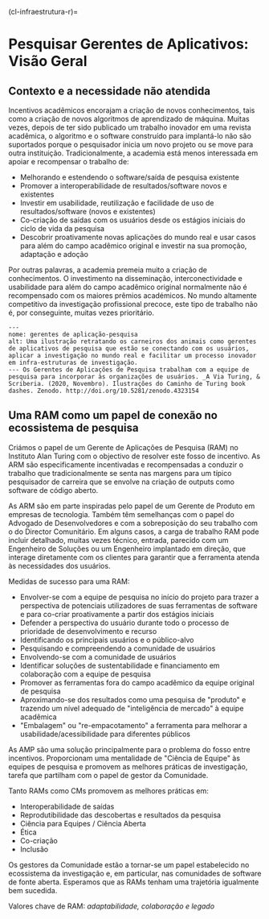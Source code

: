 (cl-infraestrutura-r)=
# Pesquisar Gerentes de Aplicativos: Visão Geral

## Contexto e a necessidade não atendida

Incentivos acadêmicos encorajam a criação de novos conhecimentos, tais como a criação de novos algoritmos de aprendizado de máquina. Muitas vezes, depois de ter sido publicado um trabalho inovador em uma revista acadêmica, o algoritmo e o software construído para implantá-lo não são suportados porque o pesquisador inicia um novo projeto ou se move para outra instituição. Tradicionalmente, a academia está menos interessada em apoiar e recompensar o trabalho de:
- Melhorando e estendendo o software/saída de pesquisa existente
- Promover a interoperabilidade de resultados/software novos e existentes
- Investir em usabilidade, reutilização e facilidade de uso de resultados/software (novos e existentes)
- Co-criação de saídas com os usuários desde os estágios iniciais do ciclo de vida da pesquisa
- Descobrir proativamente novas aplicações do mundo real e usar casos para além do campo acadêmico original e investir na sua promoção, adaptação e adoção

Por outras palavras, a academia premeia muito a criação de conhecimentos. O investimento na disseminação, interconectividade e usabilidade para além do campo acadêmico original normalmente não é recompensado com os maiores prêmios académicos. No mundo altamente competitivo da investigação profissional precoce, este tipo de trabalho não é, por conseguinte, muitas vezes prioritário.

```{figure} ../../figures/research-application-managers.jpg
---
nome: gerentes de aplicação-pesquisa
alt: Uma ilustração retratando os carneiros dos animais como gerentes de aplicativos de pesquisa que estão se conectando com os usuários, aplicar a investigação no mundo real e facilitar um processo inovador em infra-estruturas de investigação.
--- Os Gerentes de Aplicações de Pesquisa trabalham com a equipe de pesquisa para incorporar às organizações de usuários. _A Via Turing, & Scriberia. (2020, Novembro). Ilustrações do Caminho de Turing book dashes. Zenodo. http://doi.org/10.5281/zenodo.4323154
```


## Uma RAM como um papel de conexão no ecossistema de pesquisa

Criámos o papel de um Gerente de Aplicações de Pesquisa (RAM) no Instituto Alan Turing com o objectivo de resolver este fosso de incentivo. As ARM são especificamente incentivadas e recompensadas a conduzir o trabalho que tradicionalmente se senta nas margens para um típico pesquisador de carreira que se envolve na criação de outputs como software de código aberto.

As ARM são em parte inspiradas pelo papel de um Gerente de Produto em empresas de tecnologia. Também têm semelhanças com o papel do Advogado de Desenvolvedores e com a sobreposição do seu trabalho com o do Director Comunitário. Em alguns casos, a carga de trabalho RAM pode incluir detalhado, muitas vezes técnico, entrada, parecido com um Engenheiro de Soluções ou um Engenheiro implantado em direção, que interage diretamente com os clientes para garantir que a ferramenta atenda às necessidades dos usuários.

Medidas de sucesso para uma RAM:
- Envolver-se com a equipe de pesquisa no início do projeto para trazer a perspectiva de potenciais utilizadores de suas ferramentas de software e para co-criar proativamente a partir dos estágios iniciais
- Defender a perspectiva do usuário durante todo o processo de prioridade de desenvolvimento e recurso
- Identificando os principais usuários e o público-alvo
- Pesquisando e compreendendo a comunidade de usuários
- Envolvendo-se com a comunidade de usuários
- Identificar soluções de sustentabilidade e financiamento em colaboração com a equipe de pesquisa
- Promover as ferramentas fora do campo acadêmico da equipe original de pesquisa
- Aproximando-se dos resultados como uma pesquisa de "produto" e trazendo um nível adequado de "inteligência de mercado" à equipe acadêmica
- "Embalagem" ou "re-empacotamento" a ferramenta para melhorar a usabilidade/acessibilidade para diferentes públicos

As AMP são uma solução principalmente para o problema do fosso entre incentivos. Proporcionam uma mentalidade de "Ciência de Equipe" às equipes de pesquisa e promovem as melhores práticas de investigação, tarefa que partilham com o papel de gestor da Comunidade.

Tanto RAMs como CMs promovem as melhores práticas em:
- Interoperabilidade de saídas
- Reprodutibilidade das descobertas e resultados da pesquisa
- Ciência para Equipes / Ciência Aberta
- Ética
- Co-criação
- Inclusão

Os gestores da Comunidade estão a tornar-se um papel estabelecido no ecossistema da investigação e, em particular, nas comunidades de software de fonte aberta. Esperamos que as RAMs tenham uma trajetória igualmente bem sucedida.

Valores chave de RAM: _adaptabilidade, colaboração e legado_

